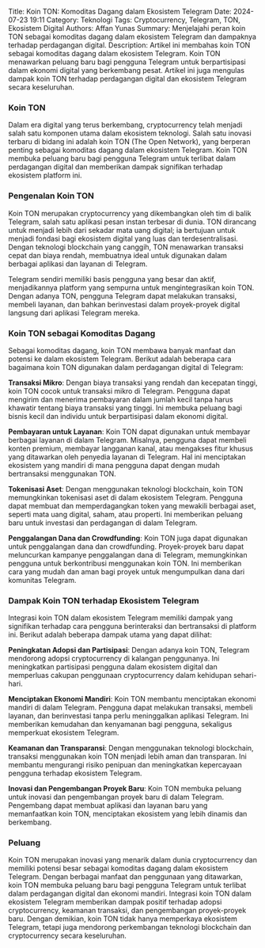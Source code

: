 Title: Koin TON: Komoditas Dagang dalam Ekosistem Telegram
Date: 2024-07-23 19:11
Category: Teknologi
Tags: Cryptocurrency, Telegram, TON, Ekosistem Digital
Authors: Affan Yunas
Summary: Menjelajahi peran koin TON sebagai komoditas dagang dalam ekosistem Telegram dan dampaknya terhadap perdagangan digital.
Description: Artikel ini membahas koin TON sebagai komoditas dagang dalam ekosistem Telegram. Koin TON menawarkan peluang baru bagi pengguna Telegram untuk berpartisipasi dalam ekonomi digital yang berkembang pesat. Artikel ini juga mengulas dampak koin TON terhadap perdagangan digital dan ekosistem Telegram secara keseluruhan.

### Koin TON

Dalam era digital yang terus berkembang, cryptocurrency telah menjadi salah satu komponen utama dalam ekosistem teknologi. Salah satu inovasi terbaru di bidang ini adalah koin TON (The Open Network), yang berperan penting sebagai komoditas dagang dalam ekosistem Telegram. Koin TON membuka peluang baru bagi pengguna Telegram untuk terlibat dalam perdagangan digital dan memberikan dampak signifikan terhadap ekosistem platform ini.

### Pengenalan Koin TON

Koin TON merupakan cryptocurrency yang dikembangkan oleh tim di balik Telegram, salah satu aplikasi pesan instan terbesar di dunia. TON dirancang untuk menjadi lebih dari sekadar mata uang digital; ia bertujuan untuk menjadi fondasi bagi ekosistem digital yang luas dan terdesentralisasi. Dengan teknologi blockchain yang canggih, TON menawarkan transaksi cepat dan biaya rendah, membuatnya ideal untuk digunakan dalam berbagai aplikasi dan layanan di Telegram.

Telegram sendiri memiliki basis pengguna yang besar dan aktif, menjadikannya platform yang sempurna untuk mengintegrasikan koin TON. Dengan adanya TON, pengguna Telegram dapat melakukan transaksi, membeli layanan, dan bahkan berinvestasi dalam proyek-proyek digital langsung dari aplikasi Telegram mereka.

### Koin TON sebagai Komoditas Dagang

Sebagai komoditas dagang, koin TON membawa banyak manfaat dan potensi ke dalam ekosistem Telegram. Berikut adalah beberapa cara bagaimana koin TON digunakan dalam perdagangan digital di Telegram:

**Transaksi Mikro**: Dengan biaya transaksi yang rendah dan kecepatan tinggi, koin TON cocok untuk transaksi mikro di Telegram. Pengguna dapat mengirim dan menerima pembayaran dalam jumlah kecil tanpa harus khawatir tentang biaya transaksi yang tinggi. Ini membuka peluang bagi bisnis kecil dan individu untuk berpartisipasi dalam ekonomi digital.

**Pembayaran untuk Layanan**: Koin TON dapat digunakan untuk membayar berbagai layanan di dalam Telegram. Misalnya, pengguna dapat membeli konten premium, membayar langganan kanal, atau mengakses fitur khusus yang ditawarkan oleh penyedia layanan di Telegram. Hal ini menciptakan ekosistem yang mandiri di mana pengguna dapat dengan mudah bertransaksi menggunakan TON.

**Tokenisasi Aset**: Dengan menggunakan teknologi blockchain, koin TON memungkinkan tokenisasi aset di dalam ekosistem Telegram. Pengguna dapat membuat dan memperdagangkan token yang mewakili berbagai aset, seperti mata uang digital, saham, atau properti. Ini memberikan peluang baru untuk investasi dan perdagangan di dalam Telegram.

**Penggalangan Dana dan Crowdfunding**: Koin TON juga dapat digunakan untuk penggalangan dana dan crowdfunding. Proyek-proyek baru dapat meluncurkan kampanye penggalangan dana di Telegram, memungkinkan pengguna untuk berkontribusi menggunakan koin TON. Ini memberikan cara yang mudah dan aman bagi proyek untuk mengumpulkan dana dari komunitas Telegram.

### Dampak Koin TON terhadap Ekosistem Telegram

Integrasi koin TON dalam ekosistem Telegram memiliki dampak yang signifikan terhadap cara pengguna berinteraksi dan bertransaksi di platform ini. Berikut adalah beberapa dampak utama yang dapat dilihat:

**Peningkatan Adopsi dan Partisipasi**: Dengan adanya koin TON, Telegram mendorong adopsi cryptocurrency di kalangan penggunanya. Ini meningkatkan partisipasi pengguna dalam ekosistem digital dan memperluas cakupan penggunaan cryptocurrency dalam kehidupan sehari-hari.

**Menciptakan Ekonomi Mandiri**: Koin TON membantu menciptakan ekonomi mandiri di dalam Telegram. Pengguna dapat melakukan transaksi, membeli layanan, dan berinvestasi tanpa perlu meninggalkan aplikasi Telegram. Ini memberikan kemudahan dan kenyamanan bagi pengguna, sekaligus memperkuat ekosistem Telegram.

**Keamanan dan Transparansi**: Dengan menggunakan teknologi blockchain, transaksi menggunakan koin TON menjadi lebih aman dan transparan. Ini membantu mengurangi risiko penipuan dan meningkatkan kepercayaan pengguna terhadap ekosistem Telegram.

**Inovasi dan Pengembangan Proyek Baru**: Koin TON membuka peluang untuk inovasi dan pengembangan proyek baru di dalam Telegram. Pengembang dapat membuat aplikasi dan layanan baru yang memanfaatkan koin TON, menciptakan ekosistem yang lebih dinamis dan berkembang.

### Peluang

Koin TON merupakan inovasi yang menarik dalam dunia cryptocurrency dan memiliki potensi besar sebagai komoditas dagang dalam ekosistem Telegram. Dengan berbagai manfaat dan penggunaan yang ditawarkan, koin TON membuka peluang baru bagi pengguna Telegram untuk terlibat dalam perdagangan digital dan ekonomi mandiri. Integrasi koin TON dalam ekosistem Telegram memberikan dampak positif terhadap adopsi cryptocurrency, keamanan transaksi, dan pengembangan proyek-proyek baru. Dengan demikian, koin TON tidak hanya memperkaya ekosistem Telegram, tetapi juga mendorong perkembangan teknologi blockchain dan cryptocurrency secara keseluruhan.


